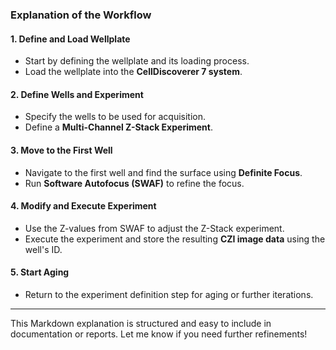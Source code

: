 ### **Explanation of the Workflow**

#### **1. Define and Load Wellplate**
- Start by defining the wellplate and its loading process.
- Load the wellplate into the **CellDiscoverer 7 system**.

#### **2. Define Wells and Experiment**
- Specify the wells to be used for acquisition.
- Define a **Multi-Channel Z-Stack Experiment**.

#### **3. Move to the First Well**
- Navigate to the first well and find the surface using **Definite Focus**.
- Run **Software Autofocus (SWAF)** to refine the focus.

#### **4. Modify and Execute Experiment**
- Use the Z-values from SWAF to adjust the Z-Stack experiment.
- Execute the experiment and store the resulting **CZI image data** using the well's ID.

#### **5. Start Aging**
- Return to the experiment definition step for aging or further iterations.

---

This Markdown explanation is structured and easy to include in documentation or reports. Let me know if you need further refinements!